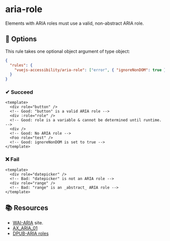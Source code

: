 # aria-role

Elements with ARIA roles must use a valid, non-abstract ARIA role.

## 🔧 Options

This rule takes one optional object argument of type object:

```json
{
  "rules": {
    "vuejs-accessibility/aria-role": ["error", { "ignoreNonDOM": true }]
  }
}
```

### ✔ Succeed

```vue
<template>
  <div role="button" />
  <!-- Good: "button" is a valid ARIA role -->
  <div :role="role" />
  <!-- Good: role is a variable & cannot be determined until runtime. -->
  <div />
  <!-- Good: No ARIA role -->
  <Foo role="test" />
  <!-- Good: ignoreNonDOM is set to true -->
</template>
```

### ❌ Fail

```vue
<template>
  <div role="datepicker" />
  <!-- Bad: "datepicker" is not an ARIA role -->
  <div role="range" />
  <!-- Bad: "range" is an _abstract_ ARIA role -->
</template>
```

## 📚 Resources

- [WAI-ARIA](https://www.w3.org/TR/wai-aria/#role_definitions) site.
- [AX_ARIA_01](https://github.com/GoogleChrome/accessibility-developer-tools/wiki/Audit-Rules#ax_aria_01)
- [DPUB-ARIA roles](https://www.w3.org/TR/dpub-aria-1.0/)
